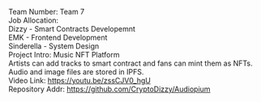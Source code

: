 Team Number: Team 7\
Job Allocation: \
Dizzy - Smart Contracts Developemnt\
EMK - Frontend Development\
Sinderella - System Design\
Project Intro: Music NFT Platform\
Artists can add tracks to smart contract and fans can mint them as NFTs. \
Audio and image files are stored in IPFS. \
Video Link: https://youtu.be/zssCJV0_hgU \
Repository Addr: https://github.com/CryptoDizzy/Audiopium
